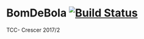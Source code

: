 # BomDeBola [![Build Status](https://travis-ci.org/nataliaPintos/BomDeBola.svg?branch=master)](https://travis-ci.org/nataliaPintos/BomDeBola)
TCC- Crescer 2017/2
